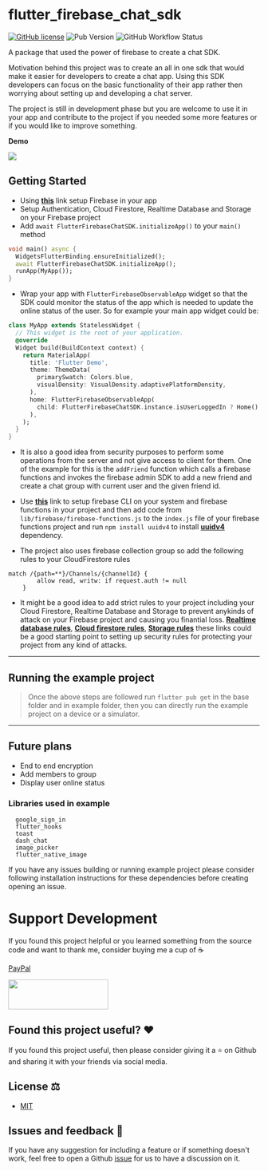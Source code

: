 # flutter_firebase_chat_sdk
[![GitHub license](https://img.shields.io/github/license/nishiths23/flutter-firebase-chat)](https://github.com/nishiths23/flutter-firebase-chat/blob/master/LICENSE)
![Pub Version](https://img.shields.io/pub/v/flutter_firebase_chat_sdk)
![GitHub Workflow Status](https://img.shields.io/github/workflow/status/nishiths23/flutter-firebase-chat/Dart%20CI)

A package that used the power of firebase to create a chat SDK.

Motivation behind this project was to create an all in one sdk that would make it easier for developers to create a chat app. Using this SDK developers can focus on the basic functionality of their app rather then worrying about setting up and developing a chat server.

The project is still in development phase but you are welcome to use it in your app and contribute to the project if you needed some more features or if you would like to improve something.

**Demo**

![](example/lib/demo/demo.gif)

## Getting Started

- Using <a href="https://firebase.google.com/docs/flutter/setup?platform=android" target="_blank">**this**</a> link setup Firebase in your app
- Setup Authentication, Cloud Firestore, Realtime Database and Storage on your Firebase project
- Add ```await FlutterFirebaseChatSDK.initializeApp()``` to your ```main()``` method

```dart
void main() async {
  WidgetsFlutterBinding.ensureInitialized();
  await FlutterFirebaseChatSDK.initializeApp();
  runApp(MyApp());
}
```
- Wrap your app with ```FlutterFirebaseObservableApp``` widget so that the SDK could monitor the status of the app which is needed to update the online status of the user. So for example your main app widget could be:

```dart
class MyApp extends StatelessWidget {
  // This widget is the root of your application.
  @override
  Widget build(BuildContext context) {
    return MaterialApp(
      title: 'Flutter Demo',
      theme: ThemeData(
        primarySwatch: Colors.blue,
        visualDensity: VisualDensity.adaptivePlatformDensity,
      ),
      home: FlutterFirebaseObservableApp(
        child: FlutterFirebaseChatSDK.instance.isUserLoggedIn ? Home() : Login(),
      ),
    );
  }
}
```
- It is also a good idea from security purposes to perform some operations from the server and not give access to client for them. One of the example for this is the ```addFriend``` function which calls a firebase functions and invokes the firebase admin SDK to add a new friend and create a chat group with current user and the given friend id.

- Use <a href="https://firebase.google.com/docs/functions/get-started" target="_blank">**this**</a> link to setup firebase CLI on your system and firebase functions in your project and then add code from `lib/firebase/firebase-functions.js` to the `index.js` file of your firebase functions project and run ```npm install uuidv4``` to install <a href="https://www.npmjs.com/package/uuidv4" target="_blank">**uuidv4**</a> dependency.

- The project also uses firebase collection group so add the following rules to your CloudFirestore rules

```
match /{path=**}/Channels/{channelId} {
    	allow read, writw: if request.auth != null
    }
```

- It might be a good idea to add strict rules to your project including your Cloud Firestore, Realtime Database and Storage to prevent anykinds of attack on your Firebase project and causing you finantial loss.
<a href="https://firebase.google.com/docs/database/security" target="_blank">**Realtime database rules**</a>, <a href="https://firebase.google.com/docs/firestore/security/get-started" target="_blank">**Cloud firestore rules**</a>, <a href="https://firebase.google.com/docs/storage/security/get-started" target="_blank">**Storage rules**</a> these links could be a good starting point to setting up security rules for protecting your project from any kind of attacks.

---
## Running the example project

> Once the above steps are followed run ```flutter pub get``` in the base folder and in example folder, then you can directly run the example project on a device or a simulator.
---

## Future plans
- End to end encryption
- Add members to group
- Display user online status

### Libraries used in example

```
  google_sign_in
  flutter_hooks
  toast
  dash_chat
  image_picker
  flutter_native_image
```

If you have any issues building or running example project please consider following installation instructions for these dependencies before creating opening an issue.

# Support Development
If you found this project helpful or you learned something from the source code and want to thank me, consider buying me a cup of ☕️

[PayPal](https://paypal.me/NishithNirbhay)

[<img src="https://cdn.buymeacoffee.com/buttons/v2/default-yellow.png" height="60px" width="200px"/>](https://www.buymeacoffee.com/nsingh)


## Found this project useful? ❤️

If you found this project useful, then please consider giving it a ⭐️ on Github and sharing it with your friends via social media.


## License ⚖️

- [MIT](LICENSE)

## Issues and feedback 💭

If you have any suggestion for including a feature or if something doesn't work, feel free to open a Github [issue](https://github.com/nishiths23/flutter-firebase-chat/issues) for us to have a discussion on it.
